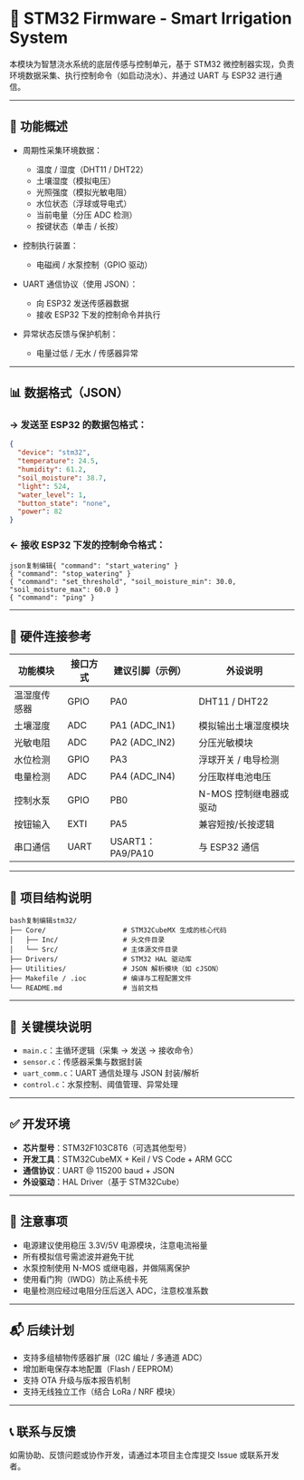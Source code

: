 # 🌱 STM32 Firmware - Smart Irrigation System

本模块为智慧浇水系统的底层传感与控制单元，基于 STM32 微控制器实现，负责环境数据采集、执行控制命令（如启动浇水）、并通过 UART 与 ESP32 进行通信。

---

## 📌 功能概述

- 周期性采集环境数据：
  - 温度 / 湿度（DHT11 / DHT22）
  - 土壤湿度（模拟电压）
  - 光照强度（模拟光敏电阻）
  - 水位状态（浮球或导电式）
  - 当前电量（分压 ADC 检测）
  - 按键状态（单击 / 长按）

- 控制执行装置：
  - 电磁阀 / 水泵控制（GPIO 驱动）

- UART 通信协议（使用 JSON）：
  - 向 ESP32 发送传感器数据
  - 接收 ESP32 下发的控制命令并执行

- 异常状态反馈与保护机制：
  - 电量过低 / 无水 / 传感器异常

---

## 📊 数据格式（JSON）

### → 发送至 ESP32 的数据包格式：

```json
{
  "device": "stm32",
  "temperature": 24.5,
  "humidity": 61.2,
  "soil_moisture": 38.7,
  "light": 524,
  "water_level": 1,
  "button_state": "none",
  "power": 82
}
```

### ← 接收 ESP32 下发的控制命令格式：

```
json复制编辑{ "command": "start_watering" }
{ "command": "stop_watering" }
{ "command": "set_threshold", "soil_moisture_min": 30.0, "soil_moisture_max": 60.0 }
{ "command": "ping" }
```

------

## 🔧 硬件连接参考

| 功能模块     | 接口方式 | 建议引脚（示例） | 外设说明               |
| ------------ | -------- | ---------------- | ---------------------- |
| 温湿度传感器 | GPIO     | PA0              | DHT11 / DHT22          |
| 土壤湿度     | ADC      | PA1 (ADC_IN1)    | 模拟输出土壤湿度模块   |
| 光敏电阻     | ADC      | PA2 (ADC_IN2)    | 分压光敏模块           |
| 水位检测     | GPIO     | PA3              | 浮球开关 / 电导检测    |
| 电量检测     | ADC      | PA4 (ADC_IN4)    | 分压取样电池电压       |
| 控制水泵     | GPIO     | PB0              | N-MOS 控制继电器或驱动 |
| 按钮输入     | EXTI     | PA5              | 兼容短按/长按逻辑      |
| 串口通信     | UART     | USART1：PA9/PA10 | 与 ESP32 通信          |



------

## 📂 项目结构说明

```
bash复制编辑stm32/
├── Core/                   # STM32CubeMX 生成的核心代码
│   ├── Inc/                # 头文件目录
│   └── Src/                # 主体源文件目录
├── Drivers/                # STM32 HAL 驱动库
├── Utilities/              # JSON 解析模块（如 cJSON）
├── Makefile / .ioc         # 编译与工程配置文件
└── README.md               # 当前文档
```

------

## 🧠 关键模块说明

- `main.c`：主循环逻辑（采集 → 发送 → 接收命令）
- `sensor.c`：传感器采集与数据封装
- `uart_comm.c`：UART 通信处理与 JSON 封装/解析
- `control.c`：水泵控制、阈值管理、异常处理

------

## ✅ 开发环境

- **芯片型号**：STM32F103C8T6（可选其他型号）
- **开发工具**：STM32CubeMX + Keil / VS Code + ARM GCC
- **通信协议**：UART @ 115200 baud + JSON
- **外设驱动**：HAL Driver（基于 STM32Cube）

------

## 📌 注意事项

- 电源建议使用稳压 3.3V/5V 电源模块，注意电流裕量
- 所有模拟信号需滤波并避免干扰
- 水泵控制使用 N-MOS 或继电器，并做隔离保护
- 使用看门狗（IWDG）防止系统卡死
- 电量检测应经过电阻分压后送入 ADC，注意校准系数

------

## 📬 后续计划

- 支持多组植物传感器扩展（I2C 编址 / 多通道 ADC）
- 增加断电保存本地配置（Flash / EEPROM）
- 支持 OTA 升级与版本报告机制
- 支持无线独立工作（结合 LoRa / NRF 模块）

------

## 📞 联系与反馈

如需协助、反馈问题或协作开发，请通过本项目主仓库提交 Issue 或联系开发者。